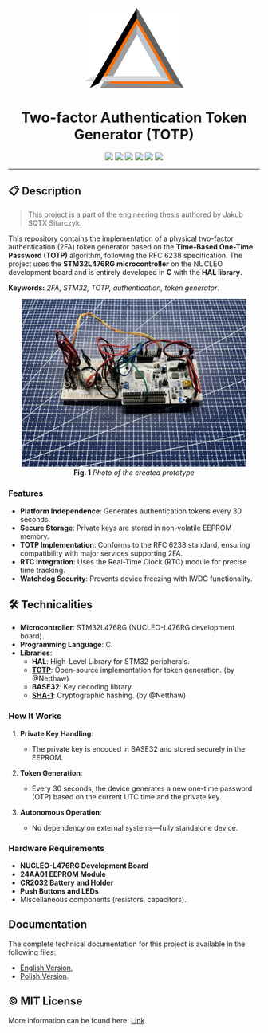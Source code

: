 <p align="center">
   <img src="./docs/img/SQTX_logo.png" width=200px>
</p>

<h1 align="center">Two-factor Authentication Token Generator (TOTP)</h1>

<p align="center">
  <img src="https://img.shields.io/badge/C-A8B9CC?style=for-the-badge&logo=c&logoColor=white"/>
  <img src="https://img.shields.io/badge/STM32L4-03234B?style=for-the-badge&logo=stmicroelectronics&logoColor=white"/>
  <img src="https://img.shields.io/badge/HAL_Library-007ACC?style=for-the-badge&logoColor=white"/>
  <img src="https://img.shields.io/badge/TOTP-008000?style=for-the-badge&logoColor=white"/>
  <img src="https://img.shields.io/badge/Embedded-0052CC?style=for-the-badge&logo=embedded&logoColor=white"/>
  <img src="https://img.shields.io/badge/License-MIT-green?style=for-the-badge&logoColor=white"/>
</p>

---

## 📋 Description
> This project is a part of the engineering thesis authored by Jakub SQTX Sitarczyk.

This repository contains the implementation of a physical two-factor authentication (2FA) token generator based on the **Time-Based One-Time Password (TOTP)** algorithm, following the RFC 6238 specification. The project uses the **STM32L476RG microcontroller** on the NUCLEO development board and is entirely developed in **C** with the **HAL library**.

**Keywords:** *2FA, STM32, TOTP, authentication, token generator*.

<p align="center">
   <img src="./docs/img/photo.jpeg" width=450px>
   <br>
   <b>Fig. 1</b> <i>Photo of the created prototype</i>
</p>

### Features
- **Platform Independence**: Generates authentication tokens every 30 seconds.
- **Secure Storage**: Private keys are stored in non-volatile EEPROM memory.
- **TOTP Implementation**: Conforms to the RFC 6238 standard, ensuring compatibility with major services supporting 2FA.
- **RTC Integration**: Uses the Real-Time Clock (RTC) module for precise time tracking.
- **Watchdog Security**: Prevents device freezing with IWDG functionality.


## 🛠️ Technicalities
- **Microcontroller**: STM32L476RG (NUCLEO-L476RG development board).
- **Programming Language**: C.
- **Libraries**:
  - **HAL**: High-Level Library for STM32 peripherals.
  - [**TOTP**](https://github.com/Netthaw/TOTP-MCU): Open-source implementation for token generation. (by @Netthaw)
  - **BASE32**: Key decoding library.
  - [**SHA-1**](https://github.com/Netthaw/TOTP-MCU): Cryptographic hashing. (by @Netthaw)

### How It Works
1. **Private Key Handling**:
   - The private key is encoded in BASE32 and stored securely in the EEPROM.

2. **Token Generation**:
   - Every 30 seconds, the device generates a new one-time password (OTP) based on the current UTC time and the private key.

3. **Autonomous Operation**:
   - No dependency on external systems—fully standalone device.

### Hardware Requirements
- **NUCLEO-L476RG Development Board**
- **24AA01 EEPROM Module**
- **CR2032 Battery and Holder**
- **Push Buttons and LEDs**
- Miscellaneous components (resistors, capacitors).


## Documentation
The complete technical documentation for this project is available in the following files:
- [English Version](),
- [Polish Version]().


## ©️ MIT License
More information can be found here: [Link](https://github.com/SQTX/2FA_STM32_key_generator/blob/main/LICENSE)